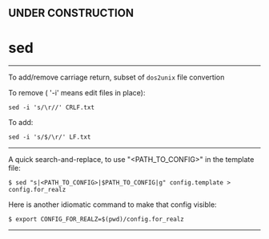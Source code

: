 
## UNDER CONSTRUCTION

# sed

---

To add/remove carriage return, subset of ```dos2unix``` file convertion

To remove ( '-i' means edit files in place):

    sed -i 's/\r//' CRLF.txt

To add:

    sed -i 's/$/\r/' LF.txt

---

A quick search-and-replace, to use "<PATH_TO_CONFIG>" in the template file:

    $ sed "s|<PATH_TO_CONFIG>|$PATH_TO_CONFIG|g" config.template > config.for_realz
    
Here is another idiomatic command to make that config visible:

    $ export CONFIG_FOR_REALZ=$(pwd)/config.for_realz
    
---


